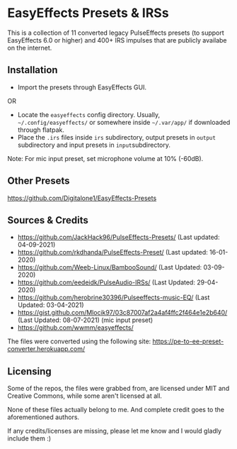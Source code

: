 # EasyEffects Presets & IRSs

This is a collection of 11 converted legacy PulseEffects presets (to support EasyEffects 6.0 or higher) and 400+ IRS impulses that are publicly availabe on the internet.

## Installation
- Import the presets through EasyEffects GUI.

OR

- Locate the `easyeffects` config directory. Usually, `~/.config/easyeffects/` or somewhere inside `~/.var/app/` if downloaded through flatpak.
- Place the `.irs` files inside `irs` subdirectory, output presets in `output` subdirectory and input presets in `input`subdirectory.

Note: For mic input preset, set microphone volume at 10% (-60dB).

## Other Presets
https://github.com/Digitalone1/EasyEffects-Presets

## Sources & Credits
- https://github.com/JackHack96/PulseEffects-Presets/ (Last updated: 04-09-2021)
- https://github.com/rkdhanda/PulseEffects-Preset/ (Last updated: 16-01-2020)
- https://github.com/Weeb-Linux/BambooSound/ (Last Updated: 03-09-2020)
- https://github.com/eedeidk/PulseAudio-IRSs/ (Last Updated: 29-04-2020)
- https://github.com/herobrine30396/Pulseeffects-music-EQ/ (Last Updated: 03-04-2021)
- https://gist.github.com/Mlocik97/03c87007af2a4af4ffc2f464e1e2b640/ (Last Updated: 08-07-2021) (mic input preset)
- https://github.com/wwmm/easyeffects/

The files were converted using the following site:
https://pe-to-ee-preset-converter.herokuapp.com/

## Licensing
Some of the repos, the files were grabbed from, are licensed under MIT and Creative Commons, while some aren't licensed at all.

None of these files actually belong to me. And complete credit goes to the aforementioned authors.

If any credits/licenses are missing, please let me know and I would gladly include them :)
